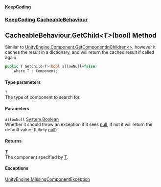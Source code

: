 #### [KeepCoding](index.md 'index')
### [KeepCoding](KeepCoding.md 'KeepCoding').[CacheableBehaviour](CacheableBehaviour.md 'KeepCoding.CacheableBehaviour')
## CacheableBehaviour.GetChild&lt;T&gt;(bool) Method
Similar to [UnityEngine.Component.GetComponentInChildren&lt;&gt;](https://docs.microsoft.com/en-us/dotnet/api/UnityEngine.Component.GetComponentInChildren--1 'UnityEngine.Component.GetComponentInChildren``1'), however it caches the result in a dictionary, and will return the cached result if called again.  
```csharp
public T GetChild<T>(bool allowNull=false)
    where T : Component;
```
#### Type parameters
<a name='KeepCoding.CacheableBehaviour.GetChild.T.(bool).T'></a>
`T`  
The type of component to search for.
  
#### Parameters
<a name='KeepCoding.CacheableBehaviour.GetChild.T.(bool).allowNull'></a>
`allowNull` [System.Boolean](https://docs.microsoft.com/en-us/dotnet/api/System.Boolean 'System.Boolean')  
Whether it should throw an exception if it sees [null](https://docs.microsoft.com/en-us/dotnet/csharp/language-reference/keywords/null 'https://docs.microsoft.com/en-us/dotnet/csharp/language-reference/keywords/null'), if not it will return the default value. (Likely [null](https://docs.microsoft.com/en-us/dotnet/csharp/language-reference/keywords/null 'https://docs.microsoft.com/en-us/dotnet/csharp/language-reference/keywords/null'))
  
#### Returns
[T](CacheableBehaviour.GetChild.IvSXMV2qb80Tc1NT5CnqGg.md#KeepCoding.CacheableBehaviour.GetChild.T.(bool).T 'KeepCoding.CacheableBehaviour.GetChild&lt;T&gt;(bool).T')  
The component specified by [T](CacheableBehaviour.GetChild.IvSXMV2qb80Tc1NT5CnqGg.md#KeepCoding.CacheableBehaviour.GetChild.T.(bool).T 'KeepCoding.CacheableBehaviour.GetChild&lt;T&gt;(bool).T').
#### Exceptions
[UnityEngine.MissingComponentException](https://docs.microsoft.com/en-us/dotnet/api/UnityEngine.MissingComponentException 'UnityEngine.MissingComponentException')  

